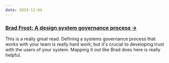 ```yaml
---
date: 2019-11-04
---
```


### [Brad Frost: A design system governance process →](https://bradfrost.com/blog/post/a-design-system-governance-process)

This is a really great read. Defining a systems governance process that works with your team is really hard work, but it's crucial to developing trust with the users of your system. Mapping it out like Brad does here is really helpful.
